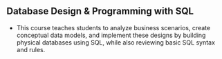 ## Database Design & Programming with SQL 
- This course teaches students to analyze business scenarios, create conceptual data models, and implement these designs by building physical databases using SQL, while also reviewing basic SQL syntax and rules.
